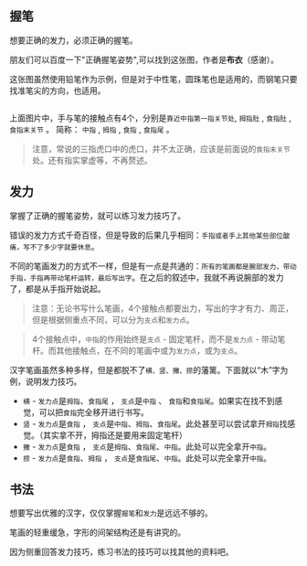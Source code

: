 
## 握笔

想要正确的发力，必须正确的握笔。

朋友们可以百度一下"正确握笔姿势",可以找到这张图，作者是**布衣**（感谢）。

这张图虽然使用铅笔作为示例，但是对于中性笔，圆珠笔也是适用的，而钢笔只要找准笔尖的方向，也适用。

![]()

上面图片中，手与笔的接触点有4个，分别是`靠近中指第一指关节处`, `拇指肚` , `食指肚` , `食指末关节` 。
简称： `中指` , `拇指` , `食指` , `食指尾` 。

> 注意，常说的三指虎口中的虎口，并不太正确，应该是前面说的`食指末关节`处。还有指实掌虚等，不再赘述。

## 发力

掌握了正确的握笔姿势，就可以练习发力技巧了。

错误的发力方式千奇百怪，但是导致的后果几乎相同：`手指或者手上其他某些部位酸痛，写不了多少字就要休息`。

不同的笔画发力的方式不一样，但是有一点是共通的：`所有的笔画都是腕部发力，带动手指，手指再带动笔杆运转，最后写出字`。在之后的叙述中，我就不再说腕部的发力了，都是从手指开始说起。

> 注意：无论书写什么笔画，4个接触点都要出力，写出的字才有力、周正，但是根据侧重点不同，可以分为`支点`和`发力点`。 

> 4个接触点中，`中指`的作用始终是`支点` - 固定笔杆，而不是`发力点` - 带动笔杆。而其他接触点，在不同的笔画中或为`发力点`，或为`支点`。

汉字笔画虽然多种多样，但是都脱不了`横、竖、撇、捺`的藩篱。下面就以“木”字为例，说明发力技巧。

* `横` - `发力点`是`拇指`、`食指尾` ， `支点`是`中指` 、 `食指`和`食指尾`。如果实在找不到感觉，可以把`食指`完全移开进行书写。
* `竖` - `发力点`是`食指` ， `支点`是`中指`、`拇指`、`食指尾`。此处甚至可以尝试拿开`拇指`找感觉。（其实拿不开，拇指还是要用来固定笔杆）
* `撇` - `发力点`是`食指` ， `支点`是`拇指`、`食指尾`、`中指`。此处可以完全拿开`中指`。
* `捺` - `发力点`是`食指`、`拇指` ， `支点`是`食指尾`、`中指`。此处可以完全拿开`中指`。


## 书法

想要写出优雅的汉字，仅仅掌握`握笔`和`发力`是远远不够的。

笔画的轻重缓急，字形的间架结构还是有讲究的。

因为侧重回答发力技巧，练习书法的技巧可以找其他的资料吧。


